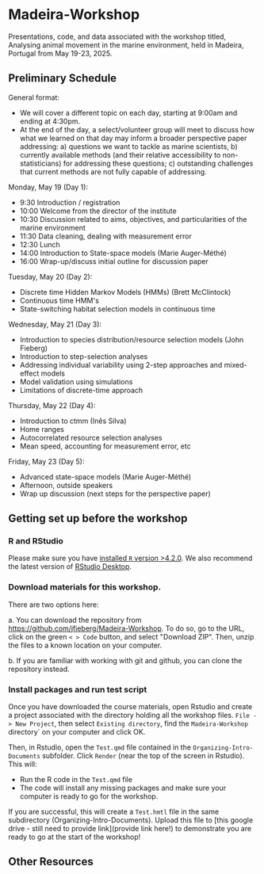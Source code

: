 # Madeira-Workshop

Presentations, code, and data associated with the workshop titled, Analysing animal movement in the marine environment, held in Madeira, Portugal from May 19-23, 2025.

## Preliminary Schedule

General format:

- We will cover a different topic on each day, starting at 9:00am and ending at 4:30pm.  
- At the end of the day, a select/volunteer group will meet to discuss how what we learned on that day may inform a broader perspective paper addressing: a) questions we want to tackle as marine scientists, b) currently available methods (and their relative accessibility to non-statisticians) for addressing these questions;  c) outstanding challenges that current methods are not fully capable of addressing.

Monday, May 19 (Day 1):

- 9:30 Introduction / registration
- 10:00 Welcome from the director of the institute
- 10:30 Discussion related to aims, objectives, and particularities of the marine environment
- 11:30 Data cleaning, dealing with measurement error
- 12:30 Lunch
- 14:00 Introduction to State-space models (Marie Auger-Méthé)
- 16:00 Wrap-up/discuss initial outline for discussion paper


Tuesday, May 20 (Day 2):

- Discrete time Hidden Markov Models (HMMs) (Brett McClintock)
- Continuous time HMM's
- State-switching habitat selection models in continuous time


Wednesday, May 21 (Day 3):

- Introduction to species distribution/resource selection models (John Fieberg)
- Introduction to step-selection analyses
- Addressing individual variability using 2-step approaches and mixed-effect models
- Model validation using simulations
- Limitations of discrete-time approach

Thursday, May 22 (Day 4):

- Introduction to ctmm (Inês Silva)
- Home ranges 
- Autocorrelated resource selection analyses
- Mean speed, accounting for measurement error, etc 

Friday, May 23 (Day 5):

- Advanced state-space models (Marie Auger-Méthé)
- Afternoon, outside speakers 
- Wrap up discussion (next steps for the perspective paper)


## Getting set up before the workshop

### R and RStudio

<!--- Latest version of R is 4.5 (released on April 11, 2025), prevoous was 4.4.3 (released on  Feb 28, 2025) --->

Please make sure you have [installed `R` version >4.2.0](https://cran.r-project.org/). We also recommend the latest version of [RStudio Desktop](https://www.rstudio.com/products/rstudio/download/). 

<!---
To build packages from source, you will need additional build tools; see details [here for Windows](https://cran.r-project.org/bin/windows/Rtools/) or [here for macOS](https://mac.r-project.org/tools/). 

*Note* that if you are upgrading to R 4.2 from a previous version on Windows, you will need RTools 4.2 as well. Your previous RTools installation will not be sufficient.
--->


### Download materials for this workshop.

There are two options here: 

a. You can download the repository from https://github.com/jfieberg/Madeira-Workshop. To do so, go to the URL, click on the green `< > Code` button, and select "Download ZIP". Then, unzip the files to a known location on your computer.

b. If you are familiar with working with git and github, you can clone the repository instead.
    

### Install packages and run test script


<!--- This part still needs some work  

The script `packages.R` in the `Organizing-Intro-Documents` subfolder can help you install and/or update the packages required for this workshop.  Please make sure to run it.
--->

Once you have downloaded the course materials, open Rstudio and create a project associated with the directory holding all the workshop files. `File -> New Project`, then select `Existing directory`, find the `Madeira-Workshop` directory` on your computer and click OK.

Then, in Rstudio, open the `Test.qmd` file contained in the `Organizing-Intro-Documents` subfolder. Click `Render` (near the top of the screen in Rstudio).  This will:

- Run the R code in the `Test.qmd` file
- The code will install any missing packages and make sure your computer is ready to go for the workshop.

If you are successful, this will create a `Test.hmtl` file in the same subdirectory (Organizing-Intro-Documents). Upload this file to [this google drive - still need to provide link](provide link here!) to demonstrate you are ready to go at the start of the workshop!


## Other Resources



<!--- 
**ESA Ecological Forecasting Initiative**: webinar on iSSA by Tal Avgar and Brian Smith. You can find a [recording of the webinar on YouTube](https://youtu.be/jiY9N-TNRjs). You can find the [lecture slides, R code, and Q&A on GitHub](https://github.com/eco4cast/Statistical-Methods-Seminar-Series/tree/main/avgar-smith_issa). You can find the Q&A markdown in the GitHub repo, or [just follow this link](https://github.com/eco4cast/Statistical-Methods-Seminar-Series/blob/main/avgar-smith_issa/Q_and_A.md).

The webinar includes some coded examples of iSSFs that include interactions with the movement parameters that we did not demonstrate in this workshop.
--->

